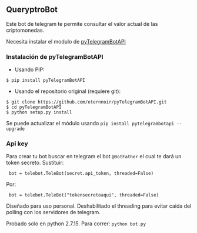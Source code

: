 ## QueryptroBot

Este bot de telegram te permite consultar el valor actual de las criptomonedas.

Necesita instalar el modulo de [pyTelegramBotAPI](https://github.com/eternnoir/pyTelegramBotAPI)


### Instalación de pyTelegramBotAPI

* Usando PIP:

```
$ pip install pyTelegramBotAPI

```

* Usando el repositorio original (requiere git):

``` 
$ git clone https://github.com/eternnoir/pyTelegramBotAPI.git
$ cd pyTelegramBotAPI
$ python setup.py install

```

Se puede actualizar el módulo usando ` pip install pytelegrambotapi --upgrade `


### Api key

Para crear tu bot buscar en telegram el bot  ` @BotFather ` el cual te dará un token secreto.
Sustituir:

``` 
 bot = telebot.TeleBot(secret.api_token, threaded=False)

```

Por:

```
 bot = telebot.TeleBot("tokensecretoaqui", threaded=False)

```

Diseñado para uso personal. Deshabilitado el threading para evitar caida del polling
con los servidores de telegram.

Probado solo en python 2.7.15. Para correr: ` python bot.py `